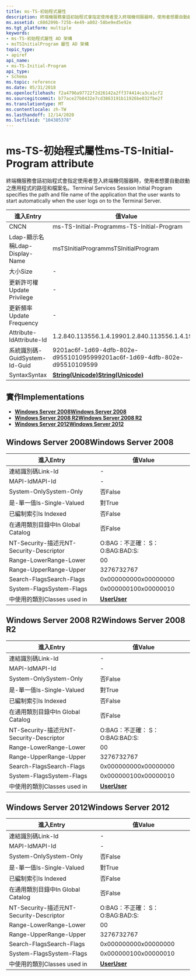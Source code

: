 ```yaml
---
title: ms-TS-初始程式屬性
description: 終端機服務會話初始程式會指定使用者登入終端機伺服器時，使用者想要自動啟動之應用程式的路徑和檔案名。
ms.assetid: c886209b-725b-4e49-a802-58be9ed5e92e
ms.tgt_platform: multiple
keywords:
- ms-TS-初始程式屬性 AD 架構
- msTSInitialProgram 屬性 AD 架構
topic_type:
- apiref
api_name:
- ms-TS-Initial-Program
api_type:
- Schema
ms.topic: reference
ms.date: 05/31/2018
ms.openlocfilehash: f2a4796a97722f2d26142a2ff374414ca3ca1cf2
ms.sourcegitcommit: b77ace27b0432e7cd3863191b11926be032fbe2f
ms.translationtype: MT
ms.contentlocale: zh-TW
ms.lasthandoff: 12/14/2020
ms.locfileid: "104385378"
---
```

# <a name="ms-ts-initial-program-attribute"></a><span data-ttu-id="eb032-105">ms-TS-初始程式屬性</span><span class="sxs-lookup"><span data-stu-id="eb032-105">ms-TS-Initial-Program attribute</span></span>

<span data-ttu-id="eb032-106">終端機服務會話初始程式會指定使用者登入終端機伺服器時，使用者想要自動啟動之應用程式的路徑和檔案名。</span><span class="sxs-lookup"><span data-stu-id="eb032-106">Terminal Services Session Initial Program specifies the path and file name of the application that the user wants to start automatically when the user logs on to the Terminal Server.</span></span>



| <span data-ttu-id="eb032-107">進入</span><span class="sxs-lookup"><span data-stu-id="eb032-107">Entry</span></span> | <span data-ttu-id="eb032-108">值</span><span class="sxs-lookup"><span data-stu-id="eb032-108">Value</span></span> |
|-------------------|---------------------------------------------|
| <span data-ttu-id="eb032-109">CN</span><span class="sxs-lookup"><span data-stu-id="eb032-109">CN</span></span>                | <span data-ttu-id="eb032-110">ms-TS-Initial-Program</span><span class="sxs-lookup"><span data-stu-id="eb032-110">ms-TS-Initial-Program</span></span>                       |
| <span data-ttu-id="eb032-111">Ldap-顯示名稱</span><span class="sxs-lookup"><span data-stu-id="eb032-111">Ldap-Display-Name</span></span> | <span data-ttu-id="eb032-112">msTSInitialProgram</span><span class="sxs-lookup"><span data-stu-id="eb032-112">msTSInitialProgram</span></span>                          |
| <span data-ttu-id="eb032-113">大小</span><span class="sxs-lookup"><span data-stu-id="eb032-113">Size</span></span>              | \-                                          |
| <span data-ttu-id="eb032-114">更新許可權</span><span class="sxs-lookup"><span data-stu-id="eb032-114">Update Privilege</span></span>  | \-                                          |
| <span data-ttu-id="eb032-115">更新頻率</span><span class="sxs-lookup"><span data-stu-id="eb032-115">Update Frequency</span></span>  | \-                                          |
| <span data-ttu-id="eb032-116">Attribute-Id</span><span class="sxs-lookup"><span data-stu-id="eb032-116">Attribute-Id</span></span>      | <span data-ttu-id="eb032-117">1.2.840.113556.1.4.1990</span><span class="sxs-lookup"><span data-stu-id="eb032-117">1.2.840.113556.1.4.1990</span></span>                     |
| <span data-ttu-id="eb032-118">系統識別碼-Guid</span><span class="sxs-lookup"><span data-stu-id="eb032-118">System-Id-Guid</span></span>    | <span data-ttu-id="eb032-119">9201ac6f-1d69-4dfb-802e-d95510109599</span><span class="sxs-lookup"><span data-stu-id="eb032-119">9201ac6f-1d69-4dfb-802e-d95510109599</span></span>        |
| <span data-ttu-id="eb032-120">Syntax</span><span class="sxs-lookup"><span data-stu-id="eb032-120">Syntax</span></span>            | [<span data-ttu-id="eb032-121">**String(Unicode)**</span><span class="sxs-lookup"><span data-stu-id="eb032-121">**String(Unicode)**</span></span>](s-string-unicode.md) |



## <a name="implementations"></a><span data-ttu-id="eb032-122">實作</span><span class="sxs-lookup"><span data-stu-id="eb032-122">Implementations</span></span>

-   [<span data-ttu-id="eb032-123">**Windows Server 2008**</span><span class="sxs-lookup"><span data-stu-id="eb032-123">**Windows Server 2008**</span></span>](#windows-server-2008)
-   [<span data-ttu-id="eb032-124">**Windows Server 2008 R2**</span><span class="sxs-lookup"><span data-stu-id="eb032-124">**Windows Server 2008 R2**</span></span>](#windows-server-2008-r2)
-   [<span data-ttu-id="eb032-125">**Windows Server 2012**</span><span class="sxs-lookup"><span data-stu-id="eb032-125">**Windows Server 2012**</span></span>](#windows-server-2012)

## <a name="windows-server-2008"></a><span data-ttu-id="eb032-126">Windows Server 2008</span><span class="sxs-lookup"><span data-stu-id="eb032-126">Windows Server 2008</span></span>



| <span data-ttu-id="eb032-127">進入</span><span class="sxs-lookup"><span data-stu-id="eb032-127">Entry</span></span> | <span data-ttu-id="eb032-128">值</span><span class="sxs-lookup"><span data-stu-id="eb032-128">Value</span></span> |
|------------------------|-----------------------------------|
| <span data-ttu-id="eb032-129">連結識別碼</span><span class="sxs-lookup"><span data-stu-id="eb032-129">Link-Id</span></span>                | \-                                |
| <span data-ttu-id="eb032-130">MAPI-Id</span><span class="sxs-lookup"><span data-stu-id="eb032-130">MAPI-Id</span></span>                | \-                                |
| <span data-ttu-id="eb032-131">System-Only</span><span class="sxs-lookup"><span data-stu-id="eb032-131">System-Only</span></span>            | <span data-ttu-id="eb032-132">否</span><span class="sxs-lookup"><span data-stu-id="eb032-132">False</span></span>                             |
| <span data-ttu-id="eb032-133">是-單一值</span><span class="sxs-lookup"><span data-stu-id="eb032-133">Is-Single-Valued</span></span>       | <span data-ttu-id="eb032-134">對</span><span class="sxs-lookup"><span data-stu-id="eb032-134">True</span></span>                              |
| <span data-ttu-id="eb032-135">已編制索引</span><span class="sxs-lookup"><span data-stu-id="eb032-135">Is Indexed</span></span>             | <span data-ttu-id="eb032-136">否</span><span class="sxs-lookup"><span data-stu-id="eb032-136">False</span></span>                             |
| <span data-ttu-id="eb032-137">在通用類別目錄中</span><span class="sxs-lookup"><span data-stu-id="eb032-137">In Global Catalog</span></span>      | <span data-ttu-id="eb032-138">否</span><span class="sxs-lookup"><span data-stu-id="eb032-138">False</span></span>                             |
| <span data-ttu-id="eb032-139">NT-Security-描述元</span><span class="sxs-lookup"><span data-stu-id="eb032-139">NT-Security-Descriptor</span></span> | <span data-ttu-id="eb032-140">O:BAG：不正確： S：</span><span class="sxs-lookup"><span data-stu-id="eb032-140">O:BAG:BAD:S:</span></span>                      |
| <span data-ttu-id="eb032-141">Range-Lower</span><span class="sxs-lookup"><span data-stu-id="eb032-141">Range-Lower</span></span>            | <span data-ttu-id="eb032-142">0</span><span class="sxs-lookup"><span data-stu-id="eb032-142">0</span></span>                                 |
| <span data-ttu-id="eb032-143">Range-Upper</span><span class="sxs-lookup"><span data-stu-id="eb032-143">Range-Upper</span></span>            | <span data-ttu-id="eb032-144">32767</span><span class="sxs-lookup"><span data-stu-id="eb032-144">32767</span></span>                             |
| <span data-ttu-id="eb032-145">Search-Flags</span><span class="sxs-lookup"><span data-stu-id="eb032-145">Search-Flags</span></span>           | <span data-ttu-id="eb032-146">0x00000000</span><span class="sxs-lookup"><span data-stu-id="eb032-146">0x00000000</span></span>                        |
| <span data-ttu-id="eb032-147">System-Flags</span><span class="sxs-lookup"><span data-stu-id="eb032-147">System-Flags</span></span>           | <span data-ttu-id="eb032-148">0x00000010</span><span class="sxs-lookup"><span data-stu-id="eb032-148">0x00000010</span></span>                        |
| <span data-ttu-id="eb032-149">中使用的類別</span><span class="sxs-lookup"><span data-stu-id="eb032-149">Classes used in</span></span>        | [<span data-ttu-id="eb032-150">**User**</span><span class="sxs-lookup"><span data-stu-id="eb032-150">**User**</span></span>](c-user.md)<br/> |



## <a name="windows-server-2008-r2"></a><span data-ttu-id="eb032-151">Windows Server 2008 R2</span><span class="sxs-lookup"><span data-stu-id="eb032-151">Windows Server 2008 R2</span></span>



| <span data-ttu-id="eb032-152">進入</span><span class="sxs-lookup"><span data-stu-id="eb032-152">Entry</span></span> | <span data-ttu-id="eb032-153">值</span><span class="sxs-lookup"><span data-stu-id="eb032-153">Value</span></span> |
|------------------------|-----------------------------------|
| <span data-ttu-id="eb032-154">連結識別碼</span><span class="sxs-lookup"><span data-stu-id="eb032-154">Link-Id</span></span>                | \-                                |
| <span data-ttu-id="eb032-155">MAPI-Id</span><span class="sxs-lookup"><span data-stu-id="eb032-155">MAPI-Id</span></span>                | \-                                |
| <span data-ttu-id="eb032-156">System-Only</span><span class="sxs-lookup"><span data-stu-id="eb032-156">System-Only</span></span>            | <span data-ttu-id="eb032-157">否</span><span class="sxs-lookup"><span data-stu-id="eb032-157">False</span></span>                             |
| <span data-ttu-id="eb032-158">是-單一值</span><span class="sxs-lookup"><span data-stu-id="eb032-158">Is-Single-Valued</span></span>       | <span data-ttu-id="eb032-159">對</span><span class="sxs-lookup"><span data-stu-id="eb032-159">True</span></span>                              |
| <span data-ttu-id="eb032-160">已編制索引</span><span class="sxs-lookup"><span data-stu-id="eb032-160">Is Indexed</span></span>             | <span data-ttu-id="eb032-161">否</span><span class="sxs-lookup"><span data-stu-id="eb032-161">False</span></span>                             |
| <span data-ttu-id="eb032-162">在通用類別目錄中</span><span class="sxs-lookup"><span data-stu-id="eb032-162">In Global Catalog</span></span>      | <span data-ttu-id="eb032-163">否</span><span class="sxs-lookup"><span data-stu-id="eb032-163">False</span></span>                             |
| <span data-ttu-id="eb032-164">NT-Security-描述元</span><span class="sxs-lookup"><span data-stu-id="eb032-164">NT-Security-Descriptor</span></span> | <span data-ttu-id="eb032-165">O:BAG：不正確： S：</span><span class="sxs-lookup"><span data-stu-id="eb032-165">O:BAG:BAD:S:</span></span>                      |
| <span data-ttu-id="eb032-166">Range-Lower</span><span class="sxs-lookup"><span data-stu-id="eb032-166">Range-Lower</span></span>            | <span data-ttu-id="eb032-167">0</span><span class="sxs-lookup"><span data-stu-id="eb032-167">0</span></span>                                 |
| <span data-ttu-id="eb032-168">Range-Upper</span><span class="sxs-lookup"><span data-stu-id="eb032-168">Range-Upper</span></span>            | <span data-ttu-id="eb032-169">32767</span><span class="sxs-lookup"><span data-stu-id="eb032-169">32767</span></span>                             |
| <span data-ttu-id="eb032-170">Search-Flags</span><span class="sxs-lookup"><span data-stu-id="eb032-170">Search-Flags</span></span>           | <span data-ttu-id="eb032-171">0x00000000</span><span class="sxs-lookup"><span data-stu-id="eb032-171">0x00000000</span></span>                        |
| <span data-ttu-id="eb032-172">System-Flags</span><span class="sxs-lookup"><span data-stu-id="eb032-172">System-Flags</span></span>           | <span data-ttu-id="eb032-173">0x00000010</span><span class="sxs-lookup"><span data-stu-id="eb032-173">0x00000010</span></span>                        |
| <span data-ttu-id="eb032-174">中使用的類別</span><span class="sxs-lookup"><span data-stu-id="eb032-174">Classes used in</span></span>        | [<span data-ttu-id="eb032-175">**User**</span><span class="sxs-lookup"><span data-stu-id="eb032-175">**User**</span></span>](c-user.md)<br/> |



## <a name="windows-server-2012"></a><span data-ttu-id="eb032-176">Windows Server 2012</span><span class="sxs-lookup"><span data-stu-id="eb032-176">Windows Server 2012</span></span>



| <span data-ttu-id="eb032-177">進入</span><span class="sxs-lookup"><span data-stu-id="eb032-177">Entry</span></span> | <span data-ttu-id="eb032-178">值</span><span class="sxs-lookup"><span data-stu-id="eb032-178">Value</span></span> |
|------------------------|-----------------------------------|
| <span data-ttu-id="eb032-179">連結識別碼</span><span class="sxs-lookup"><span data-stu-id="eb032-179">Link-Id</span></span>                | \-                                |
| <span data-ttu-id="eb032-180">MAPI-Id</span><span class="sxs-lookup"><span data-stu-id="eb032-180">MAPI-Id</span></span>                | \-                                |
| <span data-ttu-id="eb032-181">System-Only</span><span class="sxs-lookup"><span data-stu-id="eb032-181">System-Only</span></span>            | <span data-ttu-id="eb032-182">否</span><span class="sxs-lookup"><span data-stu-id="eb032-182">False</span></span>                             |
| <span data-ttu-id="eb032-183">是-單一值</span><span class="sxs-lookup"><span data-stu-id="eb032-183">Is-Single-Valued</span></span>       | <span data-ttu-id="eb032-184">對</span><span class="sxs-lookup"><span data-stu-id="eb032-184">True</span></span>                              |
| <span data-ttu-id="eb032-185">已編制索引</span><span class="sxs-lookup"><span data-stu-id="eb032-185">Is Indexed</span></span>             | <span data-ttu-id="eb032-186">否</span><span class="sxs-lookup"><span data-stu-id="eb032-186">False</span></span>                             |
| <span data-ttu-id="eb032-187">在通用類別目錄中</span><span class="sxs-lookup"><span data-stu-id="eb032-187">In Global Catalog</span></span>      | <span data-ttu-id="eb032-188">否</span><span class="sxs-lookup"><span data-stu-id="eb032-188">False</span></span>                             |
| <span data-ttu-id="eb032-189">NT-Security-描述元</span><span class="sxs-lookup"><span data-stu-id="eb032-189">NT-Security-Descriptor</span></span> | <span data-ttu-id="eb032-190">O:BAG：不正確： S：</span><span class="sxs-lookup"><span data-stu-id="eb032-190">O:BAG:BAD:S:</span></span>                      |
| <span data-ttu-id="eb032-191">Range-Lower</span><span class="sxs-lookup"><span data-stu-id="eb032-191">Range-Lower</span></span>            | <span data-ttu-id="eb032-192">0</span><span class="sxs-lookup"><span data-stu-id="eb032-192">0</span></span>                                 |
| <span data-ttu-id="eb032-193">Range-Upper</span><span class="sxs-lookup"><span data-stu-id="eb032-193">Range-Upper</span></span>            | <span data-ttu-id="eb032-194">32767</span><span class="sxs-lookup"><span data-stu-id="eb032-194">32767</span></span>                             |
| <span data-ttu-id="eb032-195">Search-Flags</span><span class="sxs-lookup"><span data-stu-id="eb032-195">Search-Flags</span></span>           | <span data-ttu-id="eb032-196">0x00000000</span><span class="sxs-lookup"><span data-stu-id="eb032-196">0x00000000</span></span>                        |
| <span data-ttu-id="eb032-197">System-Flags</span><span class="sxs-lookup"><span data-stu-id="eb032-197">System-Flags</span></span>           | <span data-ttu-id="eb032-198">0x00000010</span><span class="sxs-lookup"><span data-stu-id="eb032-198">0x00000010</span></span>                        |
| <span data-ttu-id="eb032-199">中使用的類別</span><span class="sxs-lookup"><span data-stu-id="eb032-199">Classes used in</span></span>        | [<span data-ttu-id="eb032-200">**User**</span><span class="sxs-lookup"><span data-stu-id="eb032-200">**User**</span></span>](c-user.md)<br/> |



 

 





